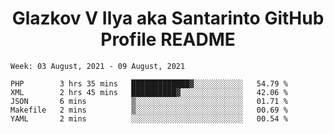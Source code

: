 <h1 align="center">Glazkov V Ilya aka Santarinto GitHub Profile README</h1>

<!--START_SECTION:waka-->
```text
Week: 03 August, 2021 - 09 August, 2021

PHP        3 hrs 35 mins   █████████████▓░░░░░░░░░░░   54.79 % 
XML        2 hrs 45 mins   ██████████▓░░░░░░░░░░░░░░   42.06 % 
JSON       6 mins          ▒░░░░░░░░░░░░░░░░░░░░░░░░   01.71 % 
Makefile   2 mins          ▒░░░░░░░░░░░░░░░░░░░░░░░░   00.69 % 
YAML       2 mins          ░░░░░░░░░░░░░░░░░░░░░░░░░   00.54 % 
```
<!--END_SECTION:waka-->